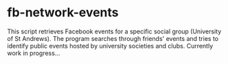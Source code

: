 fb-network-events
=================

This script retrieves Facebook events for a specific social group (University of St Andrews). The program searches through friends' events and tries to identify public events hosted by university societies and clubs. Currently work in progress...